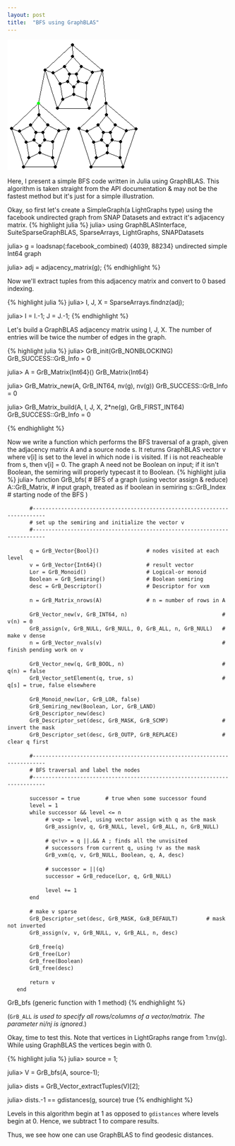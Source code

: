 ```yaml
---
layout: post
title:  "BFS using GraphBLAS"
---
```


<img src="../assets/bfs_gif.gif">

Here, I present a simple BFS code written in Julia using GraphBLAS. This algorithm is taken straight from the API documentation & may not be the fastest method but it's just for a simple illustration.

Okay, so first let's create a SimpleGraph(a LightGraphs type) using the facebook undirected graph from SNAP Datasets and extract it's adjacency matrix.
{% highlight julia %}
julia> using GraphBLASInterface, SuiteSparseGraphBLAS, SparseArrays, LightGraphs, SNAPDatasets

julia> g = loadsnap(:facebook_combined)
{4039, 88234} undirected simple Int64 graph

julia> adj = adjacency_matrix(g);
{% endhighlight %}

Now we'll extract tuples from this adjacency matrix and convert to 0 based indexing.

{% highlight julia %}
julia> I, J, X = SparseArrays.findnz(adj);

julia> I = I.-1; J = J.-1;
{% endhighlight %}

Let's build a GraphBLAS adjacency matrix using I, J, X. The number of entries will be twice the number of edges in the graph.

{% highlight julia %}
julia> GrB_init(GrB_NONBLOCKING)
GrB_SUCCESS::GrB_Info = 0

julia> A = GrB_Matrix{Int64}()
GrB_Matrix{Int64}

julia> GrB_Matrix_new(A, GrB_INT64, nv(g), nv(g))
GrB_SUCCESS::GrB_Info = 0

julia> GrB_Matrix_build(A, I, J, X, 2*ne(g), GrB_FIRST_INT64)
GrB_SUCCESS::GrB_Info = 0

{% endhighlight %}

Now we write a function which performs the BFS traversal of a graph, given the adjacency matrix A and a source node s. It returns GraphBLAS vector v where v[i] is set to the level in which node i is visited. If i is not reacheable from s, then v[i] = 0. The graph A need not be Boolean on input; if it isn't Boolean, the semiring will properly typecast it to Boolean.
{% highlight julia %}
julia> function GrB_bfs(                # BFS of a graph (using vector assign & reduce)
                A::GrB_Matrix,          # input graph, treated as if boolean in semiring
                s::GrB_Index            # starting node of the BFS
            )

           #--------------------------------------------------------------------------
           # set up the semiring and initialize the vector v
           #--------------------------------------------------------------------------

           q = GrB_Vector{Bool}()               # nodes visited at each level
           v = GrB_Vector{Int64}()              # result vector
           Lor = GrB_Monoid()                   # Logical-or monoid
           Boolean = GrB_Semiring()             # Boolean semiring
           desc = GrB_Descriptor()              # Descriptor for vxm

           n = GrB_Matrix_nrows(A)              # n = number of rows in A

           GrB_Vector_new(v, GrB_INT64, n)                              # v(n) = 0
           GrB_assign(v, GrB_NULL, GrB_NULL, 0, GrB_ALL, n, GrB_NULL)   # make v dense
           n = GrB_Vector_nvals(v)                                      # finish pending work on v

           GrB_Vector_new(q, GrB_BOOL, n)                               # q(n) = false
           GrB_Vector_setElement(q, true, s)                            # q[s] = true, false elsewhere

           GrB_Monoid_new(Lor, GrB_LOR, false)
           GrB_Semiring_new(Boolean, Lor, GrB_LAND)
           GrB_Descriptor_new(desc)
           GrB_Descriptor_set(desc, GrB_MASK, GrB_SCMP)                 # invert the mask
           GrB_Descriptor_set(desc, GrB_OUTP, GrB_REPLACE)              # clear q first

           #--------------------------------------------------------------------------
           # BFS traversal and label the nodes
           #--------------------------------------------------------------------------

           successor = true        # true when some successor found
           level = 1
           while successor && level <= n
                # v<q> = level, using vector assign with q as the mask
                GrB_assign(v, q, GrB_NULL, level, GrB_ALL, n, GrB_NULL)

                # q<!v> = q ||.&& A ; finds all the unvisited
                # successors from current q, using !v as the mask
                GrB_vxm(q, v, GrB_NULL, Boolean, q, A, desc)

                # successor = ||(q)
                successor = GrB_reduce(Lor, q, GrB_NULL)

                level += 1
           end

           # make v sparse
           GrB_Descriptor_set(desc, GrB_MASK, GxB_DEFAULT)         # mask not inverted
           GrB_assign(v, v, GrB_NULL, v, GrB_ALL, n, desc)

           GrB_free(q)
           GrB_free(Lor)
           GrB_free(Boolean)
           GrB_free(desc)

           return v
       end
GrB_bfs (generic function with 1 method)
{% endhighlight %}

(`GrB_ALL` <i>is used to specify all rows/columns of a vector/matrix. The parameter ni/nj is ignored.</i>)

Okay, time to test this. Note that vertices in LightGraphs range from 1:nv(g). While using GraphBLAS the vertices begin with 0.

{% highlight julia %}
julia> source = 1;

julia> V = GrB_bfs(A, source-1);

julia> dists = GrB_Vector_extractTuples(V)[2];

julia> dists.-1 == gdistances(g, source)
true
{% endhighlight %}

Levels in this algorithm begin at 1 as opposed to `gdistances` where levels begin at 0. Hence, we subtract 1 to compare results.

Thus, we see how one can use GraphBLAS to find geodesic distances.
